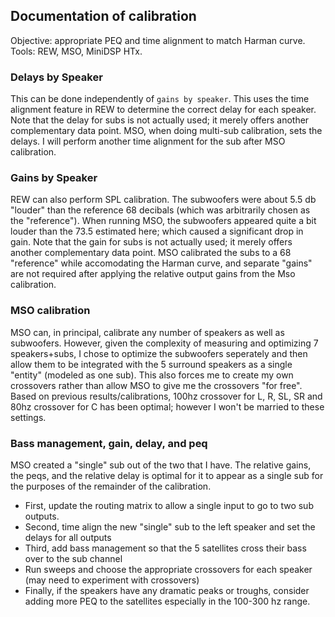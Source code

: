 ## Documentation of calibration

Objective: appropriate PEQ and time alignment to match Harman curve.  Tools: REW, MSO, MiniDSP HTx.

### Delays by Speaker

This can be done independently of `gains by speaker`.  This uses the time alignment feature in REW to determine the correct delay for each speaker.  Note that the delay for subs is not actually used; it merely offers another complementary data point.  MSO, when doing multi-sub calibration, sets the delays.  I will perform another time alignment for the sub after MSO calibration.

### Gains by Speaker

REW can also perform SPL calibration.  The subwoofers were about 5.5 db "louder" than the reference 68 decibals (which was arbitrarily chosen as the "reference").  When running MSO, the subwoofers appeared quite a bit louder than the 73.5 estimated here; which caused a significant drop in gain.  Note that the gain for subs is not actually used; it merely offers another complementary data point.  MSO calibrated the subs to a 68 "reference" while accomodating the Harman curve, and separate "gains" are not required after applying the relative output gains from the Mso calibration.

### MSO calibration

MSO can, in principal, calibrate any number of speakers as well as subwoofers.  However, given the complexity of measuring and optimizing 7 speakers+subs, I chose to optimize the subwoofers seperately and then allow them to be integrated with the 5 surround speakers as a single "entity" (modeled as one sub).  This also forces me to create my own crossovers rather than allow MSO to give me the crossovers "for free".  Based on previous results/calibrations, 100hz crossover for L, R, SL, SR and 80hz crossover for C has been optimal; however I won't be married to these settings.

### Bass management, gain, delay, and peq

MSO created a "single" sub out of the two that I have.  The relative gains, the peqs, and the relative delay is optimal for it to appear as a single sub for the purposes of the remainder of the calibration.  

* First, update the routing matrix to allow a single input to go to two sub outputs.  
* Second, time align the new "single" sub to the left speaker and set the delays for all outputs
* Third, add bass management so that the 5 satellites cross their bass over to the sub channel
* Run sweeps and choose the appropriate crossovers for each speaker (may need to experiment with crossovers)
* Finally, if the speakers have any dramatic peaks or troughs, consider adding more PEQ to the satellites especially in the 100-300 hz range.